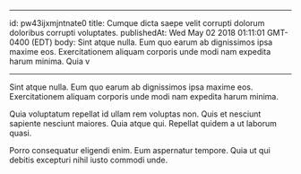 
---
id: pw43ijxmjntnate0
title: Cumque dicta saepe velit corrupti dolorum doloribus corrupti voluptates.
publishedAt: Wed May 02 2018 01:11:01 GMT-0400 (EDT)
body: Sint atque nulla. Eum quo earum ab dignissimos ipsa maxime eos. Exercitationem aliquam corporis unde modi nam expedita harum minima. Quia v


---



Sint atque nulla. Eum quo earum ab dignissimos ipsa maxime eos. Exercitationem aliquam corporis unde modi nam expedita harum minima.
 Quia voluptatum repellat id ullam rem voluptas non. Quis et nesciunt sapiente nesciunt maiores. Quia atque qui. Repellat quidem a ut laborum quasi.
 Porro consequatur eligendi enim. Eum aspernatur tempore. Quia ut qui debitis excepturi nihil iusto commodi unde.

